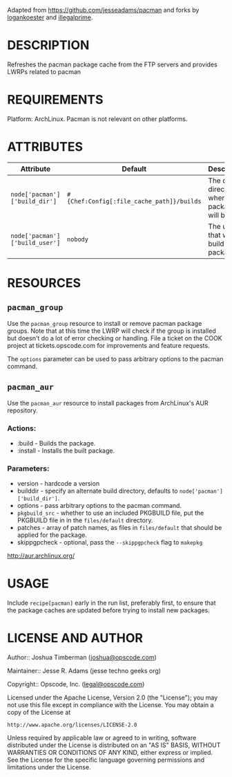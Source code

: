 Adapted from https://github.com/jesseadams/pacman and forks by [logankoester](https://github.com/logankoester/) and [illegalprime](https://github.com/illegalprime).

DESCRIPTION
===========

Refreshes the pacman package cache from the FTP servers and provides LWRPs related to pacman

REQUIREMENTS
============

Platform: ArchLinux. Pacman is not relevant on other platforms.

ATTRIBUTES
==========

| Attribute                    | Default                                   | Description                                             |
|------------------------------|-------------------------------------------|---------------------------------------------------------|
| `node['pacman']['build_dir']`  | `#{Chef:Config[:file_cache_path]}/builds` | The default directory where AUR packages will be built. |
| `node['pacman']['build_user']` | `nobody`                                    | The user that will build AUR packages.                  |

RESOURCES
=========

`pacman_group`
--------------

Use the `pacman_group` resource to install or remove pacman package groups. Note that at this time the LWRP will check if the group is installed but doesn't do a lot of error checking or handling. File a ticket on the COOK project at tickets.opscode.com for improvements and feature requests.

The `options` parameter can be used to pass arbitrary options to the pacman command.

`pacman_aur`
------------

Use the `pacman_aur` resource to install packages from ArchLinux's AUR repository.

### Actions:

* :build - Builds the package.
* :install - Installs the built package.

### Parameters:

* version - hardcode a version
* builddir - specify an alternate build directory, defaults to `node['pacman']['build_dir']`.
* options - pass arbitrary options to the pacman command.
* `pkgbuild_src` - whether to use an included PKGBUILD file, put the PKGBUILD file in in the `files/default` directory.
* patches - array of patch names, as files in `files/default` that should be applied for the package.
* skippgpcheck - optional, pass the `--skippgpcheck` flag to `makepkg`

http://aur.archlinux.org/

USAGE
=====

Include `recipe[pacman]` early in the run list, preferably first, to ensure that the package caches are updated before trying to install new packages.


LICENSE AND AUTHOR
==================

Author:: Joshua Timberman (<joshua@opscode.com>)

Maintainer:: Jesse R. Adams (jesse <at> techno <dash> geeks <dot> org)

Copyright:: Opscode, Inc. (<legal@opscode.com>)

Licensed under the Apache License, Version 2.0 (the "License");
you may not use this file except in compliance with the License.
You may obtain a copy of the License at

    http://www.apache.org/licenses/LICENSE-2.0

Unless required by applicable law or agreed to in writing, software
distributed under the License is distributed on an "AS IS" BASIS,
WITHOUT WARRANTIES OR CONDITIONS OF ANY KIND, either express or implied.
See the License for the specific language governing permissions and
limitations under the License.
